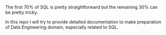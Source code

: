The first 70% of SQL is pretty straightforward but the remaining 30% can be pretty tricky.

In this repo I will try to provide detailed documentation to make preparation of Data Engineering domain, especially related to SQL.